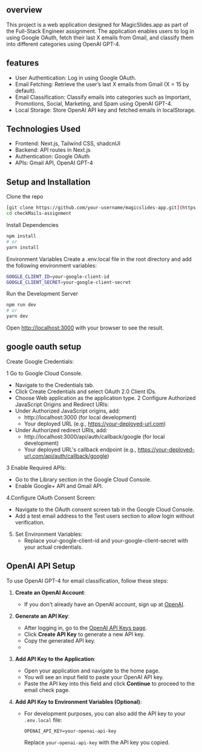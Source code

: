 ## overview
This project is a web application designed for MagicSlides.app as part of the Full-Stack Engineer assignment. The application enables users to log in using Google OAuth, fetch their last X emails from Gmail, and classify them into different categories using OpenAI GPT-4.

## features
- User Authentication: Log in using Google OAuth.
- Email Fetching: Retrieve the user’s last X emails from Gmail (X = 15 by default).
- Email Classification: Classify emails into categories such as Important, Promotions, Social, Marketing, and Spam using OpenAI GPT-4.
- Local Storage: Store OpenAI API key and fetched emails in localStorage.

## Technologies Used
- Frontend: Next.js, Tailwind CSS, shadcnUI
- Backend: API routes in Next.js
- Authentication: Google OAuth
- APIs: Gmail API, OpenAI GPT-4

## Setup and Installation
Clone the repo
```bash
[git clone https://github.com/your-username/magicslides-app.git](https://github.com/tejasSanap/checkMails-assignment.git)
cd checkMails-assignment
```
Install Dependencies
```bash
npm install
# or
yarn install
```
Environment Variables
Create a .env.local file in the root directory and add the following environment variables:

```bash
GOOGLE_CLIENT_ID=your-google-client-id
GOOGLE_CLIENT_SECRET=your-google-client-secret
```
Run the Development Server
```bash
npm run dev
# or
yarn dev
```

Open [http://localhost:3000](http://localhost:3000) with your browser to see the result.

## google oauth setup

Create Google Credentials:

1 Go to Google Cloud Console.
  - Navigate to the Credentials tab.
  - Click Create Credentials and select OAuth 2.0 Client IDs.
  - Choose Web application as the application type.
2 Configure Authorized JavaScript Origins and Redirect URIs:
  - Under Authorized JavaScript origins, add:
    - http://localhost:3000 (for local development)
    - Your deployed URL (e.g., https://your-deployed-url.com)
  - Under Authorized redirect URIs, add:
    - http://localhost:3000/api/auth/callback/google (for local development)
    - Your deployed URL's callback endpoint (e.g., https://your-deployed-url.com/api/auth/callback/google)

3 Enable Required APIs:

  - Go to the Library section in the Google Cloud Console.
  - Enable Google+ API and Gmail API.

4.Configure OAuth Consent Screen:

  - Navigate to the OAuth consent screen tab in the Google Cloud Console.
  - Add a test email address to the Test users section to allow login without verification.

5. Set Environment Variables:
   - Replace your-google-client-id and your-google-client-secret with your actual credentials.

## OpenAI API Setup

To use OpenAI GPT-4 for email classification, follow these steps:

1. **Create an OpenAI Account**:
   - If you don't already have an OpenAI account, sign up at [OpenAI](https://www.openai.com/).

2. **Generate an API Key**:
   - After logging in, go to the [OpenAI API Keys page](https://platform.openai.com/account/api-keys).
   - Click **Create API Key** to generate a new API key.
   - Copy the generated API key.
   - 
3. **Add API Key to the Application**:
   - Open your application and navigate to the home page.
   - You will see an input field to paste your OpenAI API key. 
   - Paste the API key into this field and click **Continue** to proceed to the email check page.

4. **Add API Key to Environment Variables (Optional)**:
   - For development purposes, you can also add the API key to your `.env.local` file:
     ```
     OPENAI_API_KEY=your-openai-api-key
     ```
     Replace `your-openai-api-key` with the API key you copied.


